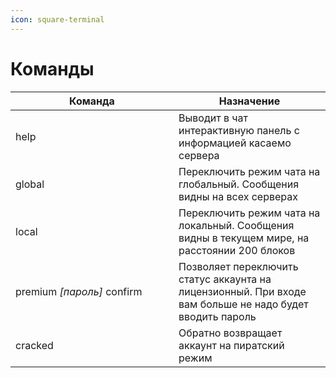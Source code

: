 ```yaml
---
icon: square-terminal
---
```


# Команды



<table><thead><tr><th width="245">Команда</th><th>Назначение</th></tr></thead><tbody><tr><td>help</td><td>Выводит в чат интерактивную панель с информацией касаемо сервера</td></tr><tr><td>global</td><td>Переключить режим чата на глобальный. Сообщения видны на всех серверах</td></tr><tr><td>local</td><td>Переключить режим чата на локальный. Сообщения видны в текущем мире, на расстоянии 200 блоков</td></tr><tr><td>premium <em>[пароль]</em> confirm</td><td>Позволяет переключить статус аккаунта на лицензионный. При входе вам больше не надо будет вводить пароль</td></tr><tr><td>cracked</td><td>Обратно возвращает аккаунт на пиратский режим</td></tr></tbody></table>

